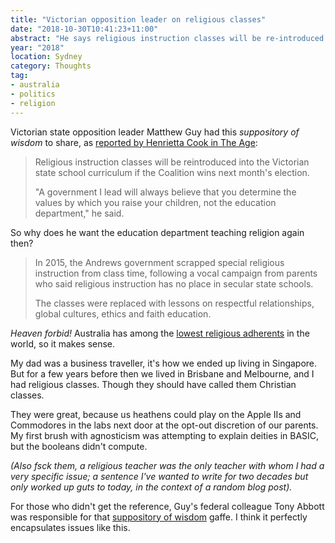 ```yaml
---
title: "Victorian opposition leader on religious classes"
date: "2018-10-30T10:41:23+11:00"
abstract: "He says religious instruction classes will be re-introduced."
year: "2018"
location: Sydney
category: Thoughts
tag:
- australia
- politics
- religion
---
```

Victorian state opposition leader Matthew Guy had this *suppository of wisdom* to share, as [reported by Henrietta Cook in The Age]:

> Religious instruction classes will be reintroduced into the Victorian state school curriculum if the Coalition wins next month's election.
> 
> "A government I lead will always believe that you determine the values by which you raise your children, not the education department," he said.

So why does he want the education department teaching religion again then?

> In 2015, the Andrews government scrapped special religious instruction from class time, following a vocal campaign from parents who said religious instruction has no place in secular state schools.
> 
> The classes were replaced with lessons on respectful relationships, global cultures, ethics and faith education.

*Heaven forbid!* Australia has among the [lowest religious adherents] in the world, so it makes sense.

My dad was a business traveller, it's how we ended up living in Singapore. But for a few years before then we lived in Brisbane and Melbourne, and I had religious classes. Though they should have called them Christian classes.

They were great, because us heathens could play on the Apple IIs and Commodores in the labs next door at the opt-out discretion of our parents. My first brush with agnosticism was attempting to explain deities in BASIC, but the booleans didn't compute.

*(Also fsck them, a religious teacher was the only teacher with whom I had a very specific issue; a sentence I've wanted to write for two decades but only worked up guts to today, in the context of a random blog post).*

For those who didn't get the reference, Guy's federal colleague Tony Abbott was responsible for that [suppository of wisdom] gaffe. I think it perfectly encapsulates issues like this.

[reported by Henrietta Cook in The Age]: https://www.theage.com.au/national/victoria/coalition-vows-to-reinstate-religious-instruction-in-state-schools-20181029-p50cpr.html
[suppository of wisdom]: http://edition.cnn.com/2013/08/12/world/asia/australia-abbott-suppository-gaffe/index.html
[lowest religious adherents]: https://en.wikipedia.org/wiki/Irreligion_in_Australia

